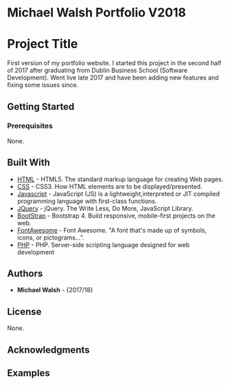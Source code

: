 # Michael Walsh Portfolio V2018

# Project Title

First version of my portfolio website. I started this project in the second half of 2017 
after graduating from Dublin Business School (Software Development). Went live late 2017 and have been adding new features and fixing some issues since.

## Getting Started
### Prerequisites

None.

## Built With

* [HTML](https://www.w3.org/TR/html/) - HTML5. The standard markup language for creating Web pages.
* [CSS](https://www.w3.org/Style/CSS/) - CSS3. How HTML elements are to be displayed/presented.
* [Javascript](https://developer.mozilla.org/bm/docs/Web/JavaScript) - JavaScript (JS) is a lightweight,interpreted or JIT compiled programming language with first-class functions.
* [JQuery](https://jquery.com/) - jQuery. The Write Less, Do More, JavaScript Library.
* [BootStrap](https://getbootstrap.com/) - Bootstrap 4. Build responsive, mobile-first projects on the web.
* [FontAwesome](https://fontawesome.com/) - Font Awesome. "A font that's made up of symbols, icons, or pictograms...".
* [PHP](http://www.php.net/) -  PHP.  Server-side scripting language designed for web development


## Authors
* **Michael Walsh** - {2017/18} 

## License
None.

## Acknowledgments

## Examples
